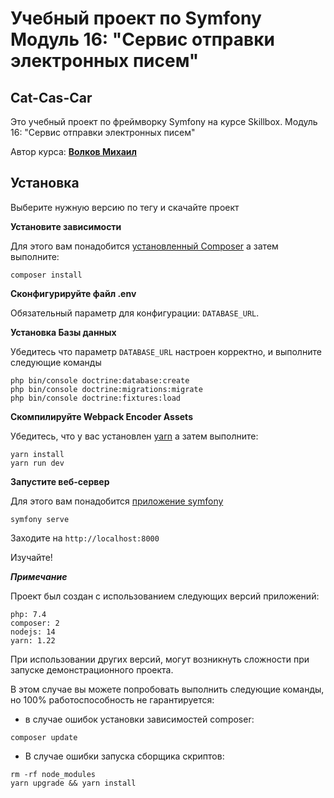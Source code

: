 # Учебный проект по Symfony Модуль 16: "Сервис отправки электронных писем"
## Cat-Cas-Car
Это учебный проект по фреймворку Symfony на курсе Skillbox. Модуль 16: "Сервис отправки электронных писем"
 
Автор курса: **[Волков Михаил](https://mvsvolkov.ru)**

## Установка
Выберите нужную версию по тегу и скачайте проект

**Установите зависимости**

Для этого вам понадобится [установленный Composer](https://getcomposer.org/download/)
а затем выполните:

```
composer install
```

**Сконфигурируйте файл .env**

Обязательный параметр для конфигурации: `DATABASE_URL`.

**Установка Базы данных**

Убедитесь что параметр `DATABASE_URL` настроен корректно, и выполните следующие команды

```
php bin/console doctrine:database:create
php bin/console doctrine:migrations:migrate
php bin/console doctrine:fixtures:load
```


**Скомпилируйте Webpack Encoder Assets**

Убедитесь, что у вас установлен [yarn](https://yarnpkg.com/lang/en/)
а затем выполните:

```
yarn install
yarn run dev
```

**Запустите веб-сервер**

Для этого вам понадобится [приложение symfony](https://symfony.com/download)

```
symfony serve
```

Заходите на `http://localhost:8000`

Изучайте!

***Примечание***

Проект был создан с использованием следующих версий приложений:

```
php: 7.4
composer: 2
nodejs: 14
yarn: 1.22
```

При использовании других версий, могут возникнуть сложности при запуске демонстрационного проекта.

В этом случае вы можете попробовать выполнить следующие команды, но 100% работоспособность не гарантируется:

- в случае ошибок установки зависимостей composer:

```
composer update
```

- В случае ошибки запуска сборщика скриптов:

```
rm -rf node_modules
yarn upgrade && yarn install
```
